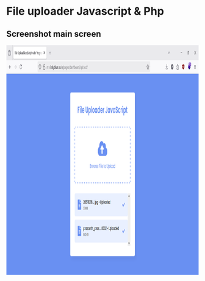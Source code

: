 # File uploader Javascript & Php

## Screenshot main screen

<a href="url"><img src="https://github.com/prasanth9689/File-Uploader-Javascript-Php/blob/master/Screenshots/2025-07-18_065653.png?raw=true" align="left" height="600" width="700" ></a>

